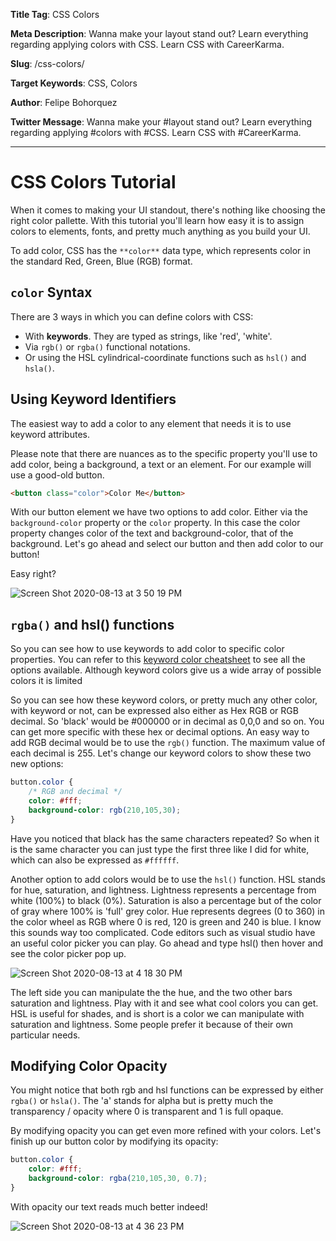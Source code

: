 **Title Tag**: CSS Colors

**Meta Description**: Wanna make your layout stand out? Learn everything regarding applying colors with CSS. Learn CSS with CareerKarma.

**Slug**: /css-colors/

**Target Keywords**: CSS, Colors

**Author**: Felipe Bohorquez

**Twitter Message**: Wanna make your #layout stand out? Learn everything regarding applying #colors with #CSS. Learn CSS with #CareerKarma.

___

# CSS Colors Tutorial

When it comes to making your UI standout, there's nothing like choosing the right color pallette. With this tutorial you'll learn how easy it is to assign colors to elements, fonts, and pretty much anything as you build your UI.

To add color, CSS has the `**color**` data type, which represents color in the standard Red, Green, Blue (RGB) format. 


## `color` Syntax

There are 3 ways in which you can define colors with CSS:

- With **keywords**. They are typed as strings, like 'red', 'white'.
- Via `rgb()` or `rgba()` functional notations.
- Or using the HSL cylindrical-coordinate functions such as `hsl()` and `hsla()`.

## Using Keyword Identifiers

The easiest way to add a color to any element that needs it is to use keyword attributes. 

Please note that there are nuances as to the specific property you'll use to add color, being a background, a text or an element. For our example will use a good-old button.

```html
<button class="color">Color Me</button>
```

With our button element we have two options to add color. Either via the `background-color` property or the `color` property. In this case the color property changes color of the text and background-color, that of the background. Let's go ahead and select our button and then add color to our button!

Easy right?

![Screen Shot 2020-08-13 at 3 50 19 PM](https://user-images.githubusercontent.com/15071636/90185718-b88aaa80-dd7c-11ea-80ee-95177d88e325.png)

## `rgba()` and hsl() functions

So you can see how to use keywords to add color to specific color properties. You can refer to this [keyword color cheatsheet](https://www.w3.org/wiki/CSS/Properties/color/keywords) to see all the options available. Although keyword colors give us a wide array of possible colors it is limited

So you can see how these keyword colors, or pretty much any other color, with keyword or not, can be expressed also either as Hex RGB or RGB decimal. So 'black' would be #000000 or in decimal as 0,0,0 and so on. You can get more specific with these hex or decimal options. An easy way to add RGB decimal would be to use the `rgb()` function. The maximum value of each decimal is 255. Let's change our keyword colors to show these two new options:

```css
button.color {
    /* RGB and decimal */
    color: #fff;
    background-color: rgb(210,105,30);
}
```

Have you noticed that black has the same characters repeated? So when it is the same character you can just type the first three like I did for white, which can also be expressed as `#ffffff`.

Another option to add colors would be to use the `hsl()` function. HSL stands for hue, saturation, and lightness. Lightness represents a percentage from white (100%) to black (0%). Saturation is also a percentage but of the color of gray where 100% is 'full' grey color. Hue represents degrees (0 to 360) in the color wheel as RGB where 0 is red, 120 is green and 240 is blue. I know this sounds way too complicated. Code editors such as visual studio have an useful color picker you can play. Go ahead and type hsl() then hover and see the color picker pop up.

![Screen Shot 2020-08-13 at 4 18 30 PM](https://user-images.githubusercontent.com/15071636/90188660-7a43ba00-dd81-11ea-8ed6-f70281918b74.png)

The left side you can manipulate the the hue, and the two other bars saturation and lightness. Play with it and see what cool colors you can get. HSL is useful for shades, and is short is a color we can manipulate with saturation and lightness. Some people prefer it because of their own particular needs.

## Modifying Color Opacity

You might notice that both rgb and hsl functions can be expressed by either `rgba()` or `hsla()`. The 'a' stands for alpha but is pretty much the transparency / opacity where 0 is transparent and 1 is full opaque.

By modifying opacity you can get even more refined with your colors. Let's finish up our button color by modifying its opacity:

```css
button.color {
    color: #fff;
    background-color: rgba(210,105,30, 0.7);
}
```

With opacity our text reads much better indeed!

![Screen Shot 2020-08-13 at 4 36 23 PM](https://user-images.githubusercontent.com/15071636/90189665-2afe8900-dd83-11ea-8efd-d6fbe2062001.png)


